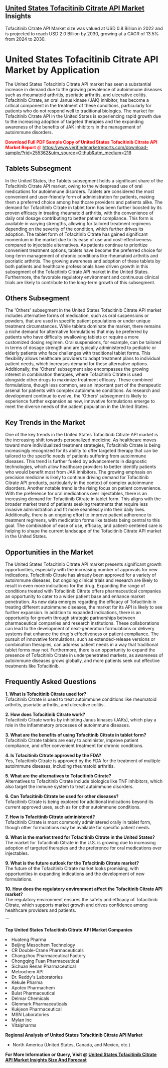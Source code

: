 <h2><a href="https://www.verifiedmarketreports.com/download-sample/?rid=255362&amp;utm_source=Github&amp;utm_medium=218" target="_blank">United States Tofacitinib Citrate API Market</a> Insights</h2><p>Tofacitinib Citrate API Market size was valued at USD 0.8 Billion in 2022 and is projected to reach USD 2.0 Billion by 2030, growing at a CAGR of 13.5% from 2024 to 2030.</p><p> <h1>United States Tofacitinib Citrate API Market by Application</h1> <p>The United States Tofacitinib Citrate API market has seen a substantial increase in demand due to the growing prevalence of autoimmune diseases such as rheumatoid arthritis, psoriatic arthritis, and ulcerative colitis. Tofacitinib Citrate, an oral Janus kinase (JAK) inhibitor, has become a critical component in the treatment of these conditions, particularly for patients who do not respond well to traditional biologics. The market for Tofacitinib Citrate API in the United States is experiencing rapid growth due to the increasing adoption of targeted therapies and the expanding awareness of the benefits of JAK inhibitors in the management of autoimmune disorders. <p><span class=""><span style="color: #ff0000;"><strong>Download Full PDF Sample Copy of United States Tofacitinib Citrate API Market Report</strong> @ </span><a href="https://www.verifiedmarketreports.com/download-sample/?rid=255362&amp;utm_source=Github&amp;utm_medium=218" target="_blank">https://www.verifiedmarketreports.com/download-sample/?rid=255362&amp;utm_source=Github&amp;utm_medium=218</a></span></p></p> <h2>Tablets Subsegment</h2> <p>In the United States, the Tablets subsegment holds a significant share of the Tofacitinib Citrate API market, owing to the widespread use of oral medications for autoimmune disorders. Tablets are considered the most convenient and user-friendly form of administration for patients, making them a preferred choice among healthcare providers and patients alike. The demand for Tofacitinib Citrate in tablet form has been further boosted by its proven efficacy in treating rheumatoid arthritis, with the convenience of daily oral dosage contributing to better patient compliance. This form is available in varying strengths, allowing for tailored treatment regimens depending on the severity of the condition, which further drives its adoption. The tablet form of Tofacitinib Citrate has gained significant momentum in the market due to its ease of use and cost-effectiveness compared to injectable alternatives. As patients continue to prioritize convenient treatment options, tablets have become the preferred choice for long-term management of chronic conditions like rheumatoid arthritis and psoriatic arthritis. The growing awareness and adoption of these tablets by both patients and healthcare professionals have driven growth in this subsegment of the Tofacitinib Citrate API market in the United States. Furthermore, the favorable regulatory environment and continuous clinical trials are likely to contribute to the long-term growth of this subsegment.</p> <h2>Others Subsegment</h2> <p>The 'Others' subsegment in the United States Tofacitinib Citrate API market includes alternative forms of medication, such as oral suspensions or powders, that are used in specific patient populations or under unique treatment circumstances. While tablets dominate the market, there remains a niche demand for alternative formulations that may be preferred by patients who have difficulty swallowing tablets or require a more customized dosing regimen. Oral suspensions, for example, can be tailored in terms of dosage strength and are typically administered to pediatric or elderly patients who face challenges with traditional tablet forms. This flexibility allows healthcare providers to adapt treatment plans to individual patient needs, which increases demand for these alternative options. Additionally, the 'Others' subsegment also encompasses the growing interest in combination therapies, where Tofacitinib Citrate is used alongside other drugs to maximize treatment efficacy. These combined formulations, though less common, are an important part of the therapeutic arsenal for patients with complex autoimmune conditions. As research and development continue to evolve, the 'Others' subsegment is likely to experience further expansion as new, innovative formulations emerge to meet the diverse needs of the patient population in the United States.</p> <h2>Key Trends in the Market</h2> <p>One of the key trends in the United States Tofacitinib Citrate API market is the increasing shift towards personalized medicine. As healthcare moves toward more individualized treatment strategies, Tofacitinib Citrate is being increasingly recognized for its ability to offer targeted therapy that can be tailored to the specific needs of patients suffering from autoimmune diseases. This trend is further fueled by advancements in diagnostic technologies, which allow healthcare providers to better identify patients who would benefit most from JAK inhibitors. The growing emphasis on precision medicine is likely to continue driving demand for Tofacitinib Citrate API products, particularly in the context of complex autoimmune disorders. Another notable trend is the rising focus on patient convenience. With the preference for oral medications over injectables, there is an increasing demand for Tofacitinib Citrate in tablet form. This aligns with the broader market trend of patients seeking treatments that require less invasive administration and fit more seamlessly into their daily lives. Additionally, there is an ongoing effort to improve patient adherence to treatment regimens, with medication forms like tablets being central to this goal. The combination of ease of use, efficacy, and patient-centered care is helping to shape the current landscape of the Tofacitinib Citrate API market in the United States.</p> <h2>Opportunities in the Market</h2> <p>The United States Tofacitinib Citrate API market presents significant growth opportunities, especially with the increasing number of approvals for new indications. Tofacitinib Citrate has already been approved for a variety of autoimmune diseases, but ongoing clinical trials and research are likely to result in even more indications for the drug. Expanding the range of conditions treated with Tofacitinib Citrate offers pharmaceutical companies an opportunity to cater to a wider patient base and enhance market penetration. As new data emerges regarding the efficacy of Tofacitinib in treating different autoimmune diseases, the market for its API is likely to see further expansion. In addition to expanded indications, there is an opportunity for growth through strategic partnerships between pharmaceutical companies and research institutions. These collaborations can lead to the development of next-generation formulations or delivery systems that enhance the drug's effectiveness or patient compliance. The pursuit of innovative formulations, such as extended-release versions or combination therapies, can address patient needs in a way that traditional tablet forms may not. Furthermore, there is an opportunity to expand the presence of Tofacitinib Citrate in underpenetrated markets, as awareness of autoimmune diseases grows globally, and more patients seek out effective treatments like Tofacitinib.</p> <h2>Frequently Asked Questions</h2> <p><strong>1. What is Tofacitinib Citrate used for?</strong><br>Tofacitinib Citrate is used to treat autoimmune conditions like rheumatoid arthritis, psoriatic arthritis, and ulcerative colitis.</p> <p><strong>2. How does Tofacitinib Citrate work?</strong><br>Tofacitinib Citrate works by inhibiting Janus kinases (JAKs), which play a role in the inflammatory processes of autoimmune diseases.</p> <p><strong>3. What are the benefits of using Tofacitinib Citrate in tablet form?</strong><br>Tofacitinib Citrate tablets are easy to administer, improve patient compliance, and offer convenient treatment for chronic conditions.</p> <p><strong>4. Is Tofacitinib Citrate approved by the FDA?</strong><br>Yes, Tofacitinib Citrate is approved by the FDA for the treatment of multiple autoimmune diseases, including rheumatoid arthritis.</p> <p><strong>5. What are the alternatives to Tofacitinib Citrate?</strong><br>Alternatives to Tofacitinib Citrate include biologics like TNF inhibitors, which also target the immune system to treat autoimmune disorders.</p> <p><strong>6. Can Tofacitinib Citrate be used for other diseases?</strong><br>Tofacitinib Citrate is being explored for additional indications beyond its current approved uses, such as for other autoimmune conditions.</p> <p><strong>7. How is Tofacitinib Citrate administered?</strong><br>Tofacitinib Citrate is most commonly administered orally in tablet form, though other formulations may be available for specific patient needs.</p> <p><strong>8. What is the market trend for Tofacitinib Citrate in the United States?</strong><br>The market for Tofacitinib Citrate in the U.S. is growing due to increasing adoption of targeted therapies and the preference for oral medications over injectables.</p> <p><strong>9. What is the future outlook for the Tofacitinib Citrate market?</strong><br>The future of the Tofacitinib Citrate market looks promising, with opportunities in expanding indications and the development of new formulations.</p> <p><strong>10. How does the regulatory environment affect the Tofacitinib Citrate API market?</strong><br>The regulatory environment ensures the safety and efficacy of Tofacitinib Citrate, which supports market growth and drives confidence among healthcare providers and patients.</p> ```</p><p><strong>Top United States Tofacitinib Citrate API Market Companies</strong></p><div data-test-id=""><p><li>Huateng Pharma</li><li> Beijing Mesochem Technology</li><li> CR Double-Crane Pharmaceuticals</li><li> Changzhou Pharmaceutical Factory</li><li> Chongqing Fuan Pharmaceutical</li><li> Sichuan Renan Pharmaceutical</li><li> Metrochem API</li><li> Dr. Reddy's Laboratories</li><li> Kekule Pharma</li><li> Apotex Pharmachem</li><li> Bulat Pharmaceutical</li><li> Delmar Chemicals</li><li> Glenmark Pharmaceuticals</li><li> Kukjeon Pharmaceutical</li><li> MSN Laboratories</li><li> Mylan Inc</li><li> Vitalpharms</li></p><div><strong>Regional Analysis of&nbsp;United States Tofacitinib Citrate API Market</strong></div><ul><li dir="ltr"><p dir="ltr">North America&nbsp;(United States, Canada, and Mexico, etc.)</p></li></ul><p><strong>For More Information or Query, Visit @&nbsp;</strong><strong><a href="https://www.verifiedmarketreports.com/product/tofacitinib-citrate-api-market/?utm_source=Github&amp;utm_medium=218" target="_blank">United States Tofacitinib Citrate API Market Insights Size And Forecast</a></strong></p></div>
